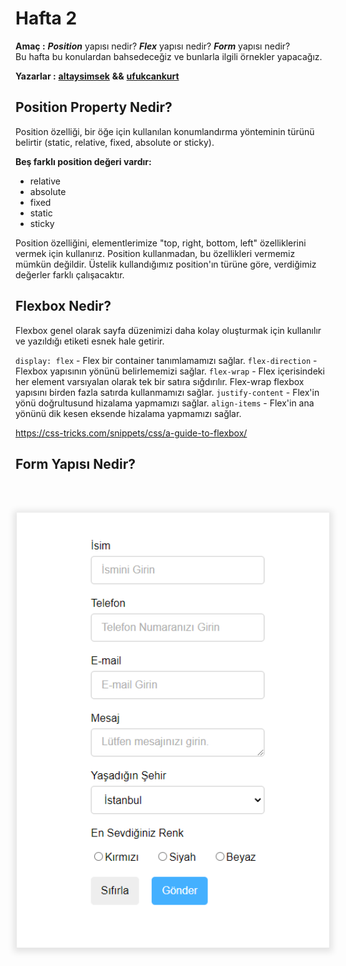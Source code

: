 # Hafta 2

**Amaç :** ***Position*** yapısı nedir? ***Flex*** yapısı nedir? ***Form*** yapısı nedir? <br> Bu hafta bu konulardan bahsedeceğiz ve bunlarla ilgili örnekler yapacağız.

**Yazarlar :** [**altaysimsek**](https://github.com/altaysimsek) **&&** [**ufukcankurt**](https://github.com/ufukcankurt)

## Position Property Nedir?
Position özelliği, bir öğe için kullanılan konumlandırma yönteminin türünü belirtir (static, relative, fixed, absolute or sticky).

**Beş farklı position değeri vardır:**
- relative
- absolute
- fixed
- static
- sticky

Position özelliğini, elementlerimize "top, right, bottom, left" özelliklerini vermek için kullanırız. Position kullanmadan, bu özellikleri vermemiz mümkün değildir. Üstelik kullandığımız position'ın  türüne göre, verdiğimiz değerler farklı çalışacaktır.

## Flexbox Nedir?

Flexbox genel olarak sayfa düzenimizi daha kolay oluşturmak için kullanılır ve yazıldığı etiketi esnek hale getirir.

`display: flex` - Flex bir container tanımlamamızı sağlar.
`flex-direction` - Flexbox yapısının yönünü belirlememizi sağlar.
`flex-wrap` - Flex içerisindeki her element varsıyalan olarak tek bir satıra sığdırılır. Flex-wrap flexbox yapısını birden fazla satırda kullanmamızı sağlar.
`justify-content` - Flex'in yönü doğrultusund hizalama yapmamızı sağlar.
`align-items` - Flex'in ana yönünü dik kesen eksende hizalama yapmamızı sağlar.

https://css-tricks.com/snippets/css/a-guide-to-flexbox/
## Form Yapısı Nedir? 

<br> <br>



<p align="center">
	<img alt="html-tag" src="img/form.png" width="500"
  style="box-shadow: 0px 2px 10px 5px rgba(0,0,0, .1)">
</p>